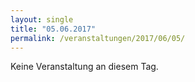 ```yaml
---
layout: single
title: "05.06.2017"
permalink: /veranstaltungen/2017/06/05/
---
```


Keine Veranstaltung an diesem Tag.
